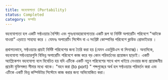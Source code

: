 ```yaml
---
title: বহনযোগ্যতা (Portability) 
status: Completed
category: সম্পত্তি 
---
```


বহনযোগ্যতা হল একটি সফ্টওয়্যার বৈশিষ্ট্য এবং পুনঃব্যবহারযোগ্যতার একটি রূপ যা নির্দিষ্ট অপারেটিং পরিবেশে "আটকে যাওয়া" এড়াতে সাহায্য করে ।
যেমনঃ অপারেটিং সিস্টেম বা এ সংশ্লিষ্ট কোম্পানির পরিবেশে ক্লাউড প্রোভাইডার ।

প্রথাগতভাবে, সফ্টওয়্যার প্রায়ই নির্দিষ্ট পরিবেশের জন্য তৈরি করা হয় (যেমন এডব্লিউএস বা লিন্যাক্স)।
অন্যদিকে, বহনযোগ্য সফ্টওয়্যারগুলি বিভিন্ন অপারেটিং পরিবেশে কাজ করে বড় কোন পরিবর্তনের  প্রয়োজন ছাড়াই।
একটি অ্যাপ্লিকেশন বহনযোগ্য বলে বিবেচিত হয় যদি এটিকে একটি নতুন পরিবেশের সাথে খাপ খাইয়ে নেওয়ার জন্য প্রয়োজনীয় প্রচেষ্টা যুক্তিসঙ্গত সীমার মধ্যে থাকে।
"বহন করা (to port) " শব্দগুচ্ছের অর্থ হল সফ্টওয়্যার পরিবর্তন করা এবং এটিকে একটি ভিন্ন কম্পিউটার সিস্টেমে কাজ করার জন্য অভিযোজিত করা।
